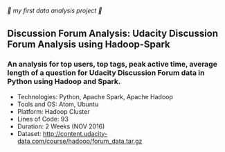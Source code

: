 ###### :rocket: my first data analysis project :rocket:
## Discussion Forum Analysis: Udacity Discussion Forum Analysis using Hadoop-Spark
### An analysis for top users, top tags, peak active time, average length of a question for Udacity Discussion Forum data in Python using Hadoop and Spark.

* Technologies: Python, Apache Spark, Apache Hadoop
* Tools and OS: Atom, Ubuntu
* Platform: Hadoop Cluster
* Lines of Code: 93
* Duration: 2 Weeks (NOV 2016)
* Dataset: http://content.udacity-data.com/course/hadoop/forum_data.tar.gz

